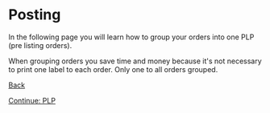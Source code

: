# Posting

In the following page you will learn how to group your orders into one PLP (pre listing orders).

When grouping orders you save time and money because it's not necessary to print one label to each order. Only one to all orders grouped.

[Back](../../../README.en_US.md)

[Continue: PLP](shipment/PLPS.md)
